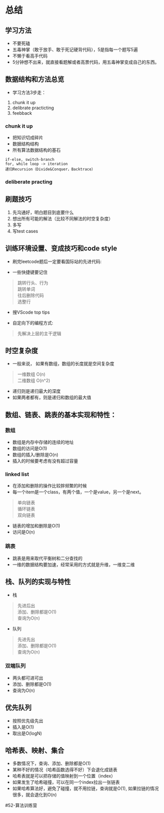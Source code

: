 # 总结


## 学习方法

* 不要死磕
* 五毒神掌（敢于放手、敢于死记硬背代码），5是指每一个题写5遍
* 不懒于看高手代码
* 5分钟想不出来，就直接看题解或者高票代码，用五毒神掌变成自己的东西。

## 数据结构和方法总览

* 学习方法3步走：
1. chunk it up
2. delibrate practicting
3. feebback

### chunk it up
* 把知识切成碎片
* 数据结构结构
* 所有算法数据结构的基石
```
if-else, switch-branch
for, while loop -> iteration
递归Recursion（Divide&Conquer，Backtrace）
```

### deliberate practing

## 刷题技巧

1. 先沟通好，明白题目到底要什么
2. 想出所有可能的解法（比较不同解法的时空复杂度）
3. 多写
4. 写test cases

## 训练环境设置、变成技巧和code style

* 刷完leetcode题后一定要看国际站的先进代码:

* 一些快捷键要记住
> 跳转行头、行为  
> 跳转单词  
> 往后删除代码  
> 选整行  
* 搜VScode top tips

*  自定向下的编程方式:
> 先解决上层的主干逻辑  


## 时空复杂度

* 一般来说， 如果有数组，数组的长度就是空间复杂度
> 一维数组 O(n)  
> 二维数组 O(n^2)  
* 递归则是递归最大的深度
* 如果两者都有，则是递归和数组的最大值

## 数组、链表、跳表的基本实现和特性：

###  数组

* 数组是内存中存储的连续的地址
* 数组的访问是O(1)
* 数组的插入/删除是O(n)
* 插入的时候要考虑有没有超过容量

### linked list
* 在添加和删除的操作比较胖频繁的时候
* 每一个item是一个class，有两个值，一个是value，另一个是next。

> 单向链表  
> 循环链表  
> 双向链表  

* 链表的增加和删除是O(1)
* 访问是O(n)
 
### 跳表

* 跳表是用来取代平衡树和二分查找的
* 一维的数据结构要加速，经常采用的方式就是升维，一维变二维


## 栈、队列的实现与特性

* 栈
> 先进后出  
> 添加、删除都是O(1)  
> 查询为O(n)  

* 队列
> 先进先出  
> 添加、删除都是O(1)  
> 查询为O(n)  

### 双端队列

* 两头都可进可出
* 添加、删除都是O(1)
* 查询为O(n)


## 优先队列

* 按照优先级先出
* 插入是O(1)
* 取出是O(logN)


## 哈希表、映射、集合

* 多数情况下，查询、添加、删除都是O(1)
* 某种不好的情况（哈希函数选得不好）下会退化成链表
* 哈希表就是可以把存储的值映射到一个位置（index）
* 如果发生了哈希碰撞，可以在同一个index拉出一张链表
* 如果哈希算法好，避免了碰撞，就不用拉链，查询就是O(1), 如果拉链的情况很多，就会退化到O(n)












#52-算法训练营